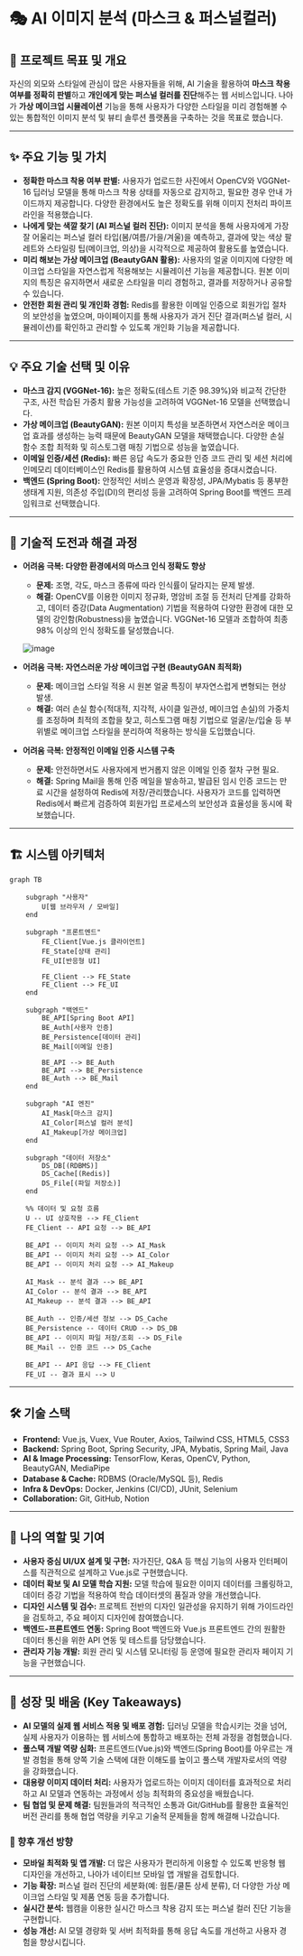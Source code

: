 # **🎭 AI 이미지 분석 (마스크 & 퍼스널컬러)**

## 📌 프로젝트 목표 및 개요

자신의 외모와 스타일에 관심이 많은 사용자들을 위해, AI 기술을 활용하여 **마스크 착용 여부를 정확히 판별**하고 **개인에게 맞는 퍼스널 컬러를 진단**해주는 웹 서비스입니다. 나아가 **가상 메이크업 시뮬레이션** 기능을 통해 사용자가 다양한 스타일을 미리 경험해볼 수 있는 통합적인 이미지 분석 및 뷰티 솔루션 플랫폼을 구축하는 것을 목표로 했습니다.

---

## ✨ 주요 기능 및 가치

- **정확한 마스크 착용 여부 판별:** 사용자가 업로드한 사진에서 OpenCV와 VGGNet-16 딥러닝 모델을 통해 마스크 착용 상태를 자동으로 감지하고, 필요한 경우 안내 가이드까지 제공합니다. 다양한 환경에서도 높은 정확도를 위해 이미지 전처리 파이프라인을 적용했습니다.
- **나에게 맞는 색깔 찾기 (AI 퍼스널 컬러 진단):** 이미지 분석을 통해 사용자에게 가장 잘 어울리는 퍼스널 컬러 타입(봄/여름/가을/겨울)을 예측하고, 결과에 맞는 색상 팔레트와 스타일링 팁(메이크업, 의상)을 시각적으로 제공하여 활용도를 높였습니다.
- **미리 해보는 가상 메이크업 (BeautyGAN 활용):** 사용자의 얼굴 이미지에 다양한 메이크업 스타일을 자연스럽게 적용해보는 시뮬레이션 기능을 제공합니다. 원본 이미지의 특징은 유지하면서 새로운 스타일을 미리 경험하고, 결과를 저장하거나 공유할 수 있습니다.
- **안전한 회원 관리 및 개인화 경험:** Redis를 활용한 이메일 인증으로 회원가입 절차의 보안성을 높였으며, 마이페이지를 통해 사용자가 과거 진단 결과(퍼스널 컬러, 시뮬레이션)를 확인하고 관리할 수 있도록 개인화 기능을 제공합니다.

---

## 💡 주요 기술 선택 및 이유

- **마스크 감지 (VGGNet-16):** 높은 정확도(테스트 기준 98.39%)와 비교적 간단한 구조, 사전 학습된 가중치 활용 가능성을 고려하여 VGGNet-16 모델을 선택했습니다.
- **가상 메이크업 (BeautyGAN):** 원본 이미지 특성을 보존하면서 자연스러운 메이크업 효과를 생성하는 능력 때문에 BeautyGAN 모델을 채택했습니다. 다양한 손실 함수 조합 최적화 및 히스토그램 매칭 기법으로 성능을 높였습니다.
- **이메일 인증/세션 (Redis):** 빠른 응답 속도가 중요한 인증 코드 관리 및 세션 처리에 인메모리 데이터베이스인 Redis를 활용하여 시스템 효율성을 증대시켰습니다.
- **백엔드 (Spring Boot):** 안정적인 서비스 운영과 확장성, JPA/Mybatis 등 풍부한 생태계 지원, 의존성 주입(DI)의 편리성 등을 고려하여 Spring Boot를 백엔드 프레임워크로 선택했습니다.

---

## 🔧 기술적 도전과 해결 과정

- **어려움 극복: 다양한 환경에서의 마스크 인식 정확도 향상**
    - **문제:** 조명, 각도, 마스크 종류에 따라 인식률이 달라지는 문제 발생.
    - **해결:** OpenCV를 이용한 이미지 정규화, 명암비 조절 등 전처리 단계를 강화하고, 데이터 증강(Data Augmentation) 기법을 적용하여 다양한 환경에 대한 모델의 강인함(Robustness)을 높였습니다. VGGNet-16 모델과 조합하여 최종 98% 이상의 인식 정확도를 달성했습니다.
        
    ![image](https://github.com/user-attachments/assets/cd166758-744a-425a-bedc-abe4e8cfcba7)

        
- **어려움 극복: 자연스러운 가상 메이크업 구현 (BeautyGAN 최적화)**
    - **문제:** 메이크업 스타일 적용 시 원본 얼굴 특징이 부자연스럽게 변형되는 현상 발생.
    - **해결:** 여러 손실 함수(적대적, 지각적, 사이클 일관성, 메이크업 손실)의 가중치를 조정하며 최적의 조합을 찾고, 히스토그램 매칭 기법으로 얼굴/눈/입술 등 부위별로 메이크업 스타일을 분리하여 적용하는 방식을 도입했습니다.
- **어려움 극복: 안정적인 이메일 인증 시스템 구축**
    - **문제:** 안전하면서도 사용자에게 번거롭지 않은 이메일 인증 절차 구현 필요.
    - **해결:** Spring Mail을 통해 인증 메일을 발송하고, 발급된 임시 인증 코드는 만료 시간을 설정하여 Redis에 저장/관리했습니다. 사용자가 코드를 입력하면 Redis에서 빠르게 검증하여 회원가입 프로세스의 보안성과 효율성을 동시에 확보했습니다.

---

## 🏗️ 시스템 아키텍처

```mermaid
graph TB

    subgraph "사용자"
        U[웹 브라우저 / 모바일]
    end

    subgraph "프론트엔드"
        FE_Client[Vue.js 클라이언트]
        FE_State[상태 관리]
        FE_UI[반응형 UI]
        
        FE_Client --> FE_State
        FE_Client --> FE_UI
    end

    subgraph "백엔드"
        BE_API[Spring Boot API]
        BE_Auth[사용자 인증]
        BE_Persistence[데이터 관리]
        BE_Mail[이메일 인증]
        
        BE_API --> BE_Auth
        BE_API --> BE_Persistence
        BE_Auth --> BE_Mail
    end

    subgraph "AI 엔진"
        AI_Mask[마스크 감지]
        AI_Color[퍼스널 컬러 분석]
        AI_Makeup[가상 메이크업]
    end

    subgraph "데이터 저장소"
        DS_DB[(RDBMS)]
        DS_Cache[(Redis)]
        DS_File[(파일 저장소)]
    end

    %% 데이터 및 요청 흐름
    U -- UI 상호작용 --> FE_Client
    FE_Client -- API 요청 --> BE_API

    BE_API -- 이미지 처리 요청 --> AI_Mask
    BE_API -- 이미지 처리 요청 --> AI_Color
    BE_API -- 이미지 처리 요청 --> AI_Makeup

    AI_Mask -- 분석 결과 --> BE_API
    AI_Color -- 분석 결과 --> BE_API
    AI_Makeup -- 분석 결과 --> BE_API

    BE_Auth -- 인증/세션 정보 --> DS_Cache
    BE_Persistence -- 데이터 CRUD --> DS_DB
    BE_API -- 이미지 파일 저장/조회 --> DS_File
    BE_Mail -- 인증 코드 --> DS_Cache

    BE_API -- API 응답 --> FE_Client
    FE_UI -- 결과 표시 --> U
```

---

## 🛠️ 기술 스택

- **Frontend:** Vue.js, Vuex, Vue Router, Axios, Tailwind CSS, HTML5, CSS3
- **Backend:** Spring Boot, Spring Security, JPA, Mybatis, Spring Mail, Java
- **AI & Image Processing:** TensorFlow, Keras, OpenCV, Python, BeautyGAN, MediaPipe
- **Database & Cache:** RDBMS (Oracle/MySQL 등), Redis
- **Infra & DevOps:** Docker, Jenkins (CI/CD), JUnit, Selenium
- **Collaboration:** Git, GitHub, Notion

---

## 👤 나의 역할 및 기여

- **사용자 중심 UI/UX 설계 및 구현:** 자가진단, Q&A 등 핵심 기능의 사용자 인터페이스를 직관적으로 설계하고 Vue.js로 구현했습니다.
- **데이터 확보 및 AI 모델 학습 지원:** 모델 학습에 필요한 이미지 데이터를 크롤링하고, 데이터 증강 기법을 적용하여 학습 데이터셋의 품질과 양을 개선했습니다.
- **디자인 시스템 및 검수:** 프로젝트 전반의 디자인 일관성을 유지하기 위해 가이드라인을 검토하고, 주요 페이지 디자인에 참여했습니다.
- **백엔드-프론트엔드 연동:** Spring Boot 백엔드와 Vue.js 프론트엔드 간의 원활한 데이터 통신을 위한 API 연동 및 테스트를 담당했습니다.
- **관리자 기능 개발:** 회원 관리 및 시스템 모니터링 등 운영에 필요한 관리자 페이지 기능을 구현했습니다.

---

## 🌱 성장 및 배움 (Key Takeaways)

- **AI 모델의 실제 웹 서비스 적용 및 배포 경험:** 딥러닝 모델을 학습시키는 것을 넘어, 실제 사용자가 이용하는 웹 서비스에 통합하고 배포하는 전체 과정을 경험했습니다.
- **풀스택 개발 역량 심화:** 프론트엔드(Vue.js)와 백엔드(Spring Boot)를 아우르는 개발 경험을 통해 양쪽 기술 스택에 대한 이해도를 높이고 풀스택 개발자로서의 역량을 강화했습니다.
- **대용량 이미지 데이터 처리:** 사용자가 업로드하는 이미지 데이터를 효과적으로 처리하고 AI 모델과 연동하는 과정에서 성능 최적화의 중요성을 배웠습니다.
- **팀 협업 및 문제 해결:** 팀원들과의 적극적인 소통과 Git/GitHub를 활용한 효율적인 버전 관리를 통해 협업 역량을 키우고 기술적 문제들을 함께 해결해 나갔습니다.

### 🚀 향후 개선 방향

- **모바일 최적화 및 앱 개발:** 더 많은 사용자가 편리하게 이용할 수 있도록 반응형 웹 디자인을 개선하고, 나아가 네이티브 모바일 앱 개발을 검토합니다.
- **기능 확장:** 퍼스널 컬러 진단의 세분화(예: 웜톤/쿨톤 상세 분류), 더 다양한 가상 메이크업 스타일 및 제품 연동 등을 추가합니다.
- **실시간 분석:** 웹캠을 이용한 실시간 마스크 착용 감지 또는 퍼스널 컬러 진단 기능을 구현합니다.
- **성능 개선:** AI 모델 경량화 및 서버 최적화를 통해 응답 속도를 개선하고 사용자 경험을 향상시킵니다.
